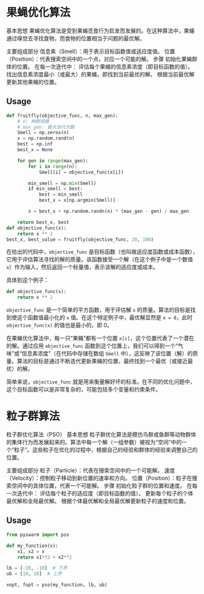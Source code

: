 
<!-- README.md is generated from README.Rmd. Please edit that file -->


# 果蝇优化算法
基本思想
果蝇优化算法是受到果蝇觅食行为启发而发展的。在这种算法中，果蝇通过嗅觉去寻找食物，而食物的位置相当于问题的最优解。

主要组成部分
信息素（Smell）：用于表示目标函数值或适应度值。
位置（Position）：代表搜索空间中的一个点，对应一个可能的解。
步骤
初始化果蝇群体的位置。
在每一次迭代中：
评估每个果蝇的信息素浓度（即目标函数的值）。
找出信息素浓度最小（或最大）的果蝇，即找到当前最优的解。
根据当前最优解更新其他果蝇的位置。

## Usage

``` python
def fruitfly(objective_func, n, max_gen):
    # n: 种群规模
    # max_gen: 最大迭代次数
    Smell = np.zeros(n)
    x = np.random.rand(n)
    best = np.inf
    best_x = None

    for gen in range(max_gen):
        for i in range(n):
            Smell[i] = objective_func(x[i])

        min_smell = np.min(Smell)
        if min_smell < best:
            best = min_smell
            best_x = x[np.argmin(Smell)]

        x = best_x + np.random.randn(n) * (max_gen - gen) / max_gen

    return best_x, best
def objective_func(x):
    return x ** 2
best_x, best_value = fruitfly(objective_func, 20, 100)
```
在给出的代码中，`objective_func` 是目标函数（也叫做适应度函数或成本函数），它用于评估算法寻找的解的质量。该函数接受一个解（在这个例子中是一个数值 `x`）作为输入，然后返回一个标量值，表示该解的适应度或成本。

具体到这个例子：

```python
def objective_func(x):
    return x ** 2
```

`objective_func` 是一个简单的平方函数，用于评估解 `x` 的质量。算法的目标是找到使这个函数值最小化的 `x` 值。在这个特定例子中，最优解显然是 `x = 0`，此时 `objective_func(x)` 的值也是最小的，即 0。

在果蝇优化算法中，每一只“果蝇”都有一个位置 `x[i]`，这个位置代表了一个潜在的解。通过应用 `objective_func` 函数到这个位置上，我们可以得到一个“气味”或“信息素浓度”（在代码中存储在数组 `Smell` 中），这反映了该位置（解）的质量。算法的目标是通过不断迭代更新果蝇的位置，最终找到一个最优（或接近最优）的解。

简单来说，`objective_func` 就是用来衡量解好坏的标准。在不同的优化问题中，这个目标函数可以是非常复杂的，可能包括多个变量和约束条件。

# 粒子群算法
粒子群优化算法（PSO）
基本思想
粒子群优化算法是模仿鸟群或鱼群等动物群体的集体行为而发展起来的。算法中每一个解（一组参数）被视为“空间”中的一个“粒子”。这些粒子在优化的过程中，根据自己的经验和群体的经验来调整自己的位置。

主要组成部分
粒子（Particle）：代表在搜索空间中的一个可能解。
速度（Velocity）：控制粒子移动到新位置的速率和方向。
位置（Position）：粒子在搜索空间中的具体位置，代表一个可能解。
步骤
初始化粒子群的位置和速度。
在每一次迭代中：
评估每个粒子的适应度（即目标函数的值）。
更新每个粒子的个体最优解和全局最优解。
根据个体最优解和全局最优解更新粒子的速度和位置。


## Usage

``` python
from pyswarm import pso

def my_function(x):
    x1, x2 = x
    return x1**2 + x2**2

lb = [-10, -10]  # 下界
ub = [10, 10]  # 上界

xopt, fopt = pso(my_function, lb, ub)
```
